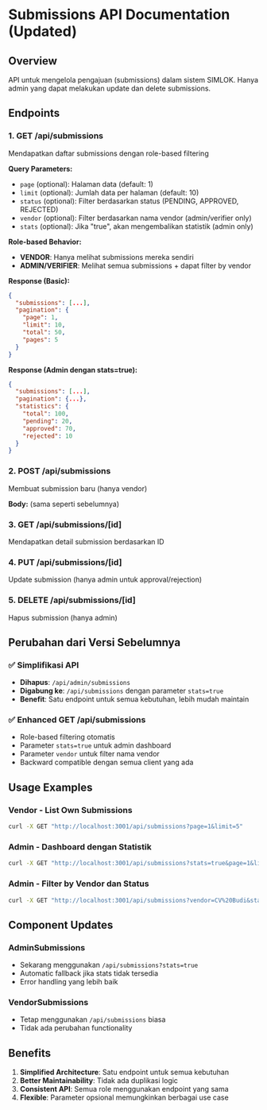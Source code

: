 # Submissions API Documentation (Updated)

## Overview
API untuk mengelola pengajuan (submissions) dalam sistem SIMLOK. Hanya admin yang dapat melakukan update dan delete submissions.

## Endpoints

### 1. GET /api/submissions
Mendapatkan daftar submissions dengan role-based filtering

**Query Parameters:**
- `page` (optional): Halaman data (default: 1)
- `limit` (optional): Jumlah data per halaman (default: 10)
- `status` (optional): Filter berdasarkan status (PENDING, APPROVED, REJECTED)
- `vendor` (optional): Filter berdasarkan nama vendor (admin/verifier only)
- `stats` (optional): Jika "true", akan mengembalikan statistik (admin only)

**Role-based Behavior:**
- **VENDOR**: Hanya melihat submissions mereka sendiri
- **ADMIN/VERIFIER**: Melihat semua submissions + dapat filter by vendor

**Response (Basic):**
```json
{
  "submissions": [...],
  "pagination": {
    "page": 1,
    "limit": 10,
    "total": 50,
    "pages": 5
  }
}
```

**Response (Admin dengan stats=true):**
```json
{
  "submissions": [...],
  "pagination": {...},
  "statistics": {
    "total": 100,
    "pending": 20,
    "approved": 70,
    "rejected": 10
  }
}
```

### 2. POST /api/submissions
Membuat submission baru (hanya vendor)

**Body:** (sama seperti sebelumnya)

### 3. GET /api/submissions/[id]
Mendapatkan detail submission berdasarkan ID

### 4. PUT /api/submissions/[id]
Update submission (hanya admin untuk approval/rejection)

### 5. DELETE /api/submissions/[id]
Hapus submission (hanya admin)

## Perubahan dari Versi Sebelumnya

### ✅ Simplifikasi API
- **Dihapus**: `/api/admin/submissions` 
- **Digabung ke**: `/api/submissions` dengan parameter `stats=true`
- **Benefit**: Satu endpoint untuk semua kebutuhan, lebih mudah maintain

### ✅ Enhanced GET /api/submissions
- Role-based filtering otomatis
- Parameter `stats=true` untuk admin dashboard
- Parameter `vendor` untuk filter nama vendor
- Backward compatible dengan semua client yang ada

## Usage Examples

### Vendor - List Own Submissions
```bash
curl -X GET "http://localhost:3001/api/submissions?page=1&limit=5"
```

### Admin - Dashboard dengan Statistik
```bash
curl -X GET "http://localhost:3001/api/submissions?stats=true&page=1&limit=10"
```

### Admin - Filter by Vendor dan Status
```bash
curl -X GET "http://localhost:3001/api/submissions?vendor=CV%20Budi&status=PENDING&stats=true"
```

## Component Updates

### AdminSubmissions
- Sekarang menggunakan `/api/submissions?stats=true`
- Automatic fallback jika stats tidak tersedia
- Error handling yang lebih baik

### VendorSubmissions  
- Tetap menggunakan `/api/submissions` biasa
- Tidak ada perubahan functionality

## Benefits

1. **Simplified Architecture**: Satu endpoint untuk semua kebutuhan
2. **Better Maintainability**: Tidak ada duplikasi logic
3. **Consistent API**: Semua role menggunakan endpoint yang sama
4. **Flexible**: Parameter opsional memungkinkan berbagai use case
